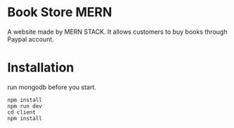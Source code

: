# Book Store MERN
A website made by MERN STACK. It allows customers to buy books through Paypal account.
# Installation
run mongodb before you start.
```
npm install
npm run dev
cd client
npm install 
```
